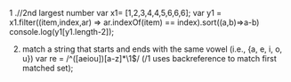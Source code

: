 

1 .//2nd largest number
  var x1= [1,2,3,4,4,5,6,6,6];
  var y1 = x1.filter((item,index,ar) => ar.indexOf(item) == index).sort((a,b)=>a-b)
  console.log(y1[y1.length-2]);
  
2. match a string that starts and ends with the same vowel (i.e., {a, e, i, o, u})
   var re =  /^([aeiou])[a-z]*\1$/ (/1 uses backreference to match first matched set);

